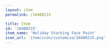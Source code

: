 ```yaml
---
layout: item
permalink: /10400215

title: Item
id: '10400215'
item_name: 'Holiday Stocking Face Paint'
icon_url: 'item/icon/customize/10400215.png'
---
```

